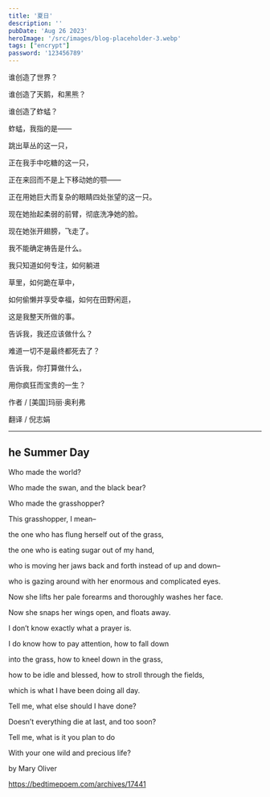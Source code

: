 ```yaml
---
title: '夏日'
description: ''
pubDate: 'Aug 26 2023'
heroImage: '/src/images/blog-placeholder-3.webp'
tags: ["encrypt"]
password: '123456789'
---
```


谁创造了世界？

谁创造了天鹅，和黑熊？

谁创造了蚱蜢？ 

蚱蜢，我指的是——

跳出草丛的这一只，

正在我手中吃糖的这一只，

正在来回而不是上下移动她的颚——

正在用她巨大而复杂的眼睛四处张望的这一只。

现在她抬起柔弱的前臂，彻底洗净她的脸。

现在她张开翅膀，飞走了。

我不能确定祷告是什么。

我只知道如何专注，如何躺进

草里，如何跪在草中，

如何偷懒并享受幸福，如何在田野闲逛，

这是我整天所做的事。

告诉我，我还应该做什么？

难道一切不是最终都死去了？

告诉我，你打算做什么，

用你疯狂而宝贵的一生？

作者 / [美国]玛丽·奥利弗

翻译 / 倪志娟

<hr> 

## he Summer Day

Who made the world?

Who made the swan, and the black bear?

Who made the grasshopper?

This grasshopper, I mean–

the one who has flung herself out of the grass,

the one who is eating sugar out of my hand,

who is moving her jaws back and forth instead of up and down–

who is gazing around with her enormous and complicated eyes.

Now she lifts her pale forearms and thoroughly washes her face.

Now she snaps her wings open, and floats away.

I don’t know exactly what a prayer is.

I do know how to pay attention, how to fall down

into the grass, how to kneel down in the grass,

how to be idle and blessed, how to stroll through the fields,

which is what I have been doing all day.

Tell me, what else should I have done?

Doesn’t everything die at last, and too soon?

Tell me, what is it you plan to do

With your one wild and precious life?

by Mary Oliver

https://bedtimepoem.com/archives/17441
